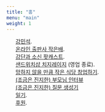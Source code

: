 ```yaml
---
title: "홈"
menu: "main"
weight: 1
---
```

<style>
  ul {
   list-style: none; 
  }
  main {
    border-style: outset;
  }
</style>
- [강민석](https://mataroa.blog/images/3d2e27a1.jpeg).
- [온라인 출판사 작은배](https://jagunbae.com/about/).
- [강단과 소신 팟캐스트](https://podcast.jagunbae.com).
- [샌드위치샵 치지레이지](https://reviews.cheesylazy.com/) (영업 종료).
- [망하지 않을 만큼 작은 식당 창업하기](https://jagunbae.com/too-small-to-fail/).
- [(조금은 진지한) 부모님 인터뷰](https://kangminsuk.com/ko/interview/)
- [(조금은 진지한) 질문 생성기](https://kangminsuk.com/ko/conversation/)
- [일기](https://kangminsuk.com/ko/diary/).
- [후원](https://buy.stripe.com/7sIeWh0Crbe67hS4gh).